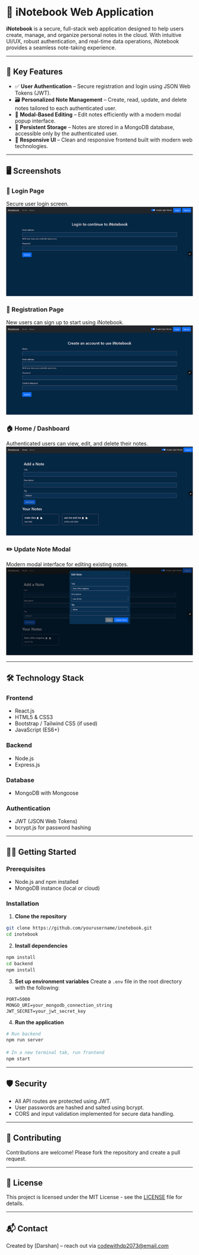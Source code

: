 # 📓 iNotebook Web Application

**iNotebook** is a secure, full-stack web application designed to help users create, manage, and organize personal notes in the cloud. With intuitive UI/UX, robust authentication, and real-time data operations, iNotebook provides a seamless note-taking experience.

---

## 🌟 Key Features

- ✅ **User Authentication** – Secure registration and login using JSON Web Tokens (JWT).
- 🗃️ **Personalized Note Management** – Create, read, update, and delete notes tailored to each authenticated user.
- 🧠 **Modal-Based Editing** – Edit notes efficiently with a modern modal popup interface.
- 💾 **Persistent Storage** – Notes are stored in a MongoDB database, accessible only by the authenticated user.
- 📱 **Responsive UI** – Clean and responsive frontend built with modern web technologies.

---

## 🖥️ Screenshots

### 🔐 Login Page

Secure user login screen.
![Login Page](./public/images/Screenshots/Login.png)

### 📝 Registration Page

New users can sign up to start using iNotebook.
![Registration Page](./public/images/Screenshots/Registration.png)

### 🏠 Home / Dashboard

Authenticated users can view, edit, and delete their notes.
![Home Dashboard](./public/images/Screenshots/Home.png)

### ✏️ Update Note Modal

Modern modal interface for editing existing notes.
![Update Modal](./public/images/Screenshots/UpdateModal.png)

---

## 🛠️ Technology Stack

### Frontend

- React.js
- HTML5 & CSS3
- Bootstrap / Tailwind CSS (if used)
- JavaScript (ES6+)

### Backend

- Node.js
- Express.js

### Database

- MongoDB with Mongoose

### Authentication

- JWT (JSON Web Tokens)
- bcrypt.js for password hashing

---

## 🧑‍💻 Getting Started

### Prerequisites

- Node.js and npm installed
- MongoDB instance (local or cloud)

### Installation

1. **Clone the repository**

```bash
git clone https://github.com/yourusername/inotebook.git
cd inotebook
```

2. **Install dependencies**

```bash
npm install
cd backend
npm install
```

3. **Set up environment variables**
   Create a `.env` file in the root directory with the following:

```env
PORT=5000
MONGO_URI=your_mongodb_connection_string
JWT_SECRET=your_jwt_secret_key
```

4. **Run the application**

```bash
# Run backend
npm run server

# In a new terminal tab, run frontend
npm start
```

---

## 🛡️ Security

- All API routes are protected using JWT.
- User passwords are hashed and salted using bcrypt.
- CORS and input validation implemented for secure data handling.

---

## 🤝 Contributing

Contributions are welcome! Please fork the repository and create a pull request.

---

## 📄 License

This project is licensed under the MIT License - see the [LICENSE](/LICENSE) file for details.

---

## 📬 Contact

Created by [Darshan] – reach out via [codewithdp2073@email.com](mailto:codewithdp2073@email.com)
